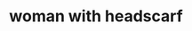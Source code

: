 ---
layout: people&body
title: woman with headscarf
emoji: woman_with_headscarf
permalink: 🧕.html
image: assets/img/3moji/woman_with_headscarf.png
---